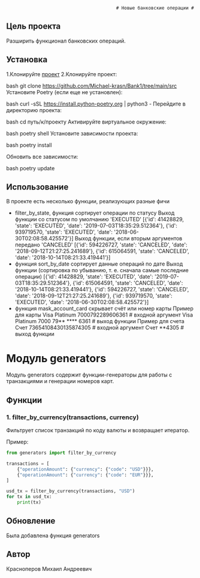                                              # Новые банковские операции #
## Цель проекта ##
Разширить функционал банковских операций.
## Установка ##
1.Клонируйте [проект](https://github.com/Michael-krasn/Bank1/tree/main/src)
2.Клонируйте проект:

bash
git clone https://github.com/Michael-krasn/Bank1/tree/main/src
Установите Poetry (если еще не установлен):

bash
curl -sSL https://install.python-poetry.org | python3 -
Перейдите в директорию проекта:

bash
cd путь/к/проекту
Активируйте виртуальное окружение:

bash
poetry shell
Установите зависимости проекта:

bash
poetry install

Обновить все зависимости:

bash
poetry update

## Использование ##
В проекте есть несколько функции, реализующих разные фичи
* filter_by_state, функция сортирует операции по статусу
Выход функции со статусом по умолчанию 'EXECUTED'
[{'id': 41428829, 'state': 'EXECUTED', 'date': '2019-07-03T18:35:29.512364'}, {'id': 939719570, 'state': 'EXECUTED', 'date': '2018-06-30T02:08:58.425572'}]
Выход функции, если вторым аргументов передано 'CANCELED'
[{'id': 594226727, 'state': 'CANCELED', 'date': '2018-09-12T21:27:25.241689'}, {'id': 615064591, 'state': 'CANCELED', 'date': '2018-10-14T08:21:33.419441'}]
* функция sort_by_date сортирует данные операций по дате
Выход функции (сортировка по убыванию, т. е. сначала самые последние операции)
[{'id': 41428829, 'state': 'EXECUTED', 'date': '2019-07-03T18:35:29.512364'}, {'id': 615064591, 'state': 'CANCELED', 'date': '2018-10-14T08:21:33.419441'}, {'id': 594226727, 'state': 'CANCELED', 'date': '2018-09-12T21:27:25.241689'}, {'id': 939719570, 'state': 'EXECUTED', 'date': '2018-06-30T02:08:58.425572'}]
* функция mask_account_card скрывает счёт или номер карты
 Пример для карты
Visa Platinum 7000792289606361  # входной аргумент
Visa Platinum 7000 79** **** 6361  # выход функции
Пример для счета
Счет 73654108430135874305  # входной аргумент
Счет **4305  # выход функции

# Модуль generators

Модуль generators содержит функции-генераторы для работы с транзакциями и генерации номеров карт.

## Функции

### 1. filter_by_currency(transactions, currency)
Фильтрует список транзакций по коду валюты и возвращает итератор.

Пример:
```python
from generators import filter_by_currency

transactions = [
    {"operationAmount": {"currency": {"code": "USD"}}},
    {"operationAmount": {"currency": {"code": "EUR"}}},
]

usd_tx = filter_by_currency(transactions, "USD")
for tx in usd_tx:
    print(tx)
```
## Обновление ##

Была добавлена функция generators


## Автор ##
Красноперов Михаил Андреевич

